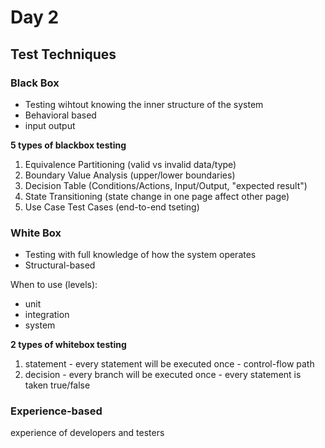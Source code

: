 # Day 2
## Test Techniques
### Black Box
- Testing wihtout knowing the inner structure of the system
- Behavioral based
- input output

**5 types of blackbox testing**
1) Equivalence Partitioning (valid vs invalid data/type)
2) Boundary Value Analysis (upper/lower boundaries)
3) Decision Table (Conditions/Actions, Input/Output, "expected result")
4) State Transitioning (state change in one page affect other page)
5) Use Case Test Cases (end-to-end tseting)

### White Box
- Testing with full knowledge of how the system operates
- Structural-based

When to use (levels):
- unit
- integration
- system

**2 types of whitebox testing**
1) statement 
        - every statement will be executed once
        - control-flow path
2) decision
        - every branch will be executed once
        - every statement is taken true/false

### Experience-based
experience of developers and testers

